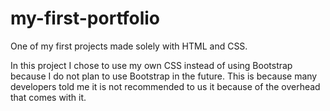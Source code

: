 # my-first-portfolio
One of my first projects made solely with HTML and CSS.

In this project I chose to use my own CSS instead of using Bootstrap because I do not plan to use Bootstrap in the future. This is because many developers told me it is not recommended to us it because of the overhead that comes with it. 
